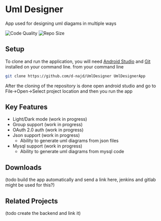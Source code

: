 # Uml Designer

App used for designing uml diagams in multiple ways 

![Code Quality](https://img.shields.io/codefactor/grade/github/d-najd/umldesigner) ![Repo Size](https://img.shields.io/github/repo-size/d-najd/UmlDesigner)
## Setup

To clone and run the application, you will need [Android Studio](https://developer.android.com/studio) and [Git](https://git-scm.com/) installed on your command line.
from your command line
``` sh
git clone https://github.com/d-najd/UmlDesigner UmlDesignerApp
```
After the cloning of the repository is done open android studio and go to File->Open->Select project location and then you run the app

## Key Features
 - Light/Dark mode (work in progress)
 - Group support (work in progress)
 - OAuth 2.0 auth (work in progress)
 - Json support (work in progress)
   - Ability to generate uml diagrams from json files
 - Mysql support (work in progress)
   - Ability to generate uml diagrams from mysql code

## Downloads
 (todo build the app automatically and send a link here, jenkins and gitlab might be used for this?)

## Related Projects
 (todo create the backend and link it)
